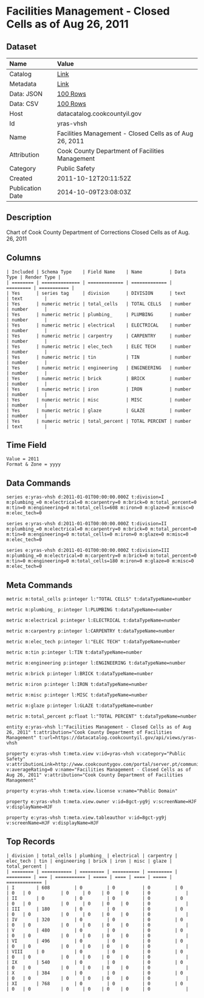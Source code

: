 # Facilities Management - Closed Cells as of Aug 26, 2011

## Dataset

| Name | Value |
| :--- | :---- |
| Catalog | [Link](https://catalog.data.gov/dataset/facilities-management-closed-cells-as-of-aug-26-2011-5bff1) |
| Metadata | [Link](https://datacatalog.cookcountyil.gov/api/views/yras-vhsh) |
| Data: JSON | [100 Rows](https://datacatalog.cookcountyil.gov/api/views/yras-vhsh/rows.json?max_rows=100) |
| Data: CSV | [100 Rows](https://datacatalog.cookcountyil.gov/api/views/yras-vhsh/rows.csv?max_rows=100) |
| Host | datacatalog.cookcountyil.gov |
| Id | yras-vhsh |
| Name | Facilities Management - Closed Cells as of Aug 26, 2011 |
| Attribution | Cook County Department of Facilities Management |
| Category | Public Safety |
| Created | 2011-10-12T20:11:52Z |
| Publication Date | 2014-10-09T23:08:03Z |

## Description

Chart of Cook County Department of Corrections Closed Cells as of Aug. 26, 2011

## Columns

```ls
| Included | Schema Type    | Field Name    | Name          | Data Type | Render Type |
| ======== | ============== | ============= | ============= | ========= | =========== |
| Yes      | series tag     | division      | DIVISION      | text      | text        |
| Yes      | numeric metric | total_cells   | TOTAL CELLS   | number    | number      |
| Yes      | numeric metric | plumbing_     | PLUMBING      | number    | number      |
| Yes      | numeric metric | electrical    | ELECTRICAL    | number    | number      |
| Yes      | numeric metric | carpentry     | CARPENTRY     | number    | number      |
| Yes      | numeric metric | elec_tech     | ELEC TECH     | number    | number      |
| Yes      | numeric metric | tin           | TIN           | number    | number      |
| Yes      | numeric metric | engineering   | ENGINEERING   | number    | number      |
| Yes      | numeric metric | brick         | BRICK         | number    | number      |
| Yes      | numeric metric | iron          | IRON          | number    | number      |
| Yes      | numeric metric | misc          | MISC          | number    | number      |
| Yes      | numeric metric | glaze         | GLAZE         | number    | number      |
| Yes      | numeric metric | total_percent | TOTAL PERCENT | number    | text        |
```

## Time Field

```ls
Value = 2011
Format & Zone = yyyy
```

## Data Commands

```ls
series e:yras-vhsh d:2011-01-01T00:00:00.000Z t:division=I m:plumbing_=0 m:electrical=0 m:carpentry=0 m:brick=0 m:total_percent=0 m:tin=0 m:engineering=0 m:total_cells=608 m:iron=0 m:glaze=0 m:misc=0 m:elec_tech=0

series e:yras-vhsh d:2011-01-01T00:00:00.000Z t:division=II m:plumbing_=0 m:electrical=0 m:carpentry=0 m:brick=0 m:total_percent=0 m:tin=0 m:engineering=0 m:total_cells=0 m:iron=0 m:glaze=0 m:misc=0 m:elec_tech=0

series e:yras-vhsh d:2011-01-01T00:00:00.000Z t:division=III m:plumbing_=0 m:electrical=0 m:carpentry=0 m:brick=0 m:total_percent=0 m:tin=0 m:engineering=0 m:total_cells=180 m:iron=0 m:glaze=0 m:misc=0 m:elec_tech=0
```

## Meta Commands

```ls
metric m:total_cells p:integer l:"TOTAL CELLS" t:dataTypeName=number

metric m:plumbing_ p:integer l:PLUMBING t:dataTypeName=number

metric m:electrical p:integer l:ELECTRICAL t:dataTypeName=number

metric m:carpentry p:integer l:CARPENTRY t:dataTypeName=number

metric m:elec_tech p:integer l:"ELEC TECH" t:dataTypeName=number

metric m:tin p:integer l:TIN t:dataTypeName=number

metric m:engineering p:integer l:ENGINEERING t:dataTypeName=number

metric m:brick p:integer l:BRICK t:dataTypeName=number

metric m:iron p:integer l:IRON t:dataTypeName=number

metric m:misc p:integer l:MISC t:dataTypeName=number

metric m:glaze p:integer l:GLAZE t:dataTypeName=number

metric m:total_percent p:float l:"TOTAL PERCENT" t:dataTypeName=number

entity e:yras-vhsh l:"Facilities Management - Closed Cells as of Aug 26, 2011" t:attribution="Cook County Department of Facilities Management" t:url=https://datacatalog.cookcountyil.gov/api/views/yras-vhsh

property e:yras-vhsh t:meta.view v:id=yras-vhsh v:category="Public Safety" v:attributionLink=http://www.cookcountygov.com/portal/server.pt/community/facilities_management/294/facilities_management v:averageRating=0 v:name="Facilities Management - Closed Cells as of Aug 26, 2011" v:attribution="Cook County Department of Facilities Management"

property e:yras-vhsh t:meta.view.license v:name="Public Domain"

property e:yras-vhsh t:meta.view.owner v:id=8gct-yg9j v:screenName=HJF v:displayName=HJF

property e:yras-vhsh t:meta.view.tableauthor v:id=8gct-yg9j v:screenName=HJF v:displayName=HJF
```

## Top Records

```ls
| division | total_cells | plumbing_ | electrical | carpentry | elec_tech | tin | engineering | brick | iron | misc | glaze | total_percent | 
| ======== | =========== | ========= | ========== | ========= | ========= | === | =========== | ===== | ==== | ==== | ===== | ============= | 
| I        | 608         | 0         | 0          | 0         | 0         | 0   | 0           | 0     | 0    | 0    | 0     | 0             | 
| II       | 0           | 0         | 0          | 0         | 0         | 0   | 0           | 0     | 0    | 0    | 0     | 0             | 
| III      | 180         | 0         | 0          | 0         | 0         | 0   | 0           | 0     | 0    | 0    | 0     | 0             | 
| IV       | 320         | 0         | 0          | 0         | 0         | 0   | 0           | 0     | 0    | 0    | 0     | 0             | 
| V        | 480         | 0         | 0          | 0         | 0         | 0   | 0           | 0     | 0    | 0    | 0     | 0             | 
| VI       | 496         | 0         | 0          | 0         | 0         | 0   | 0           | 0     | 0    | 0    | 0     | 0             | 
| VIII     | 0           | 0         | 0          | 0         | 0         | 0   | 0           | 0     | 0    | 0    | 0     | 0             | 
| IX       | 540         | 0         | 0          | 0         | 0         | 0   | 0           | 0     | 0    | 0    | 0     | 0             | 
| X        | 384         | 0         | 0          | 0         | 0         | 0   | 0           | 0     | 0    | 0    | 0     | 0             | 
| XI       | 768         | 0         | 0          | 0         | 0         | 0   | 0           | 0     | 0    | 0    | 0     | 0             | 
```